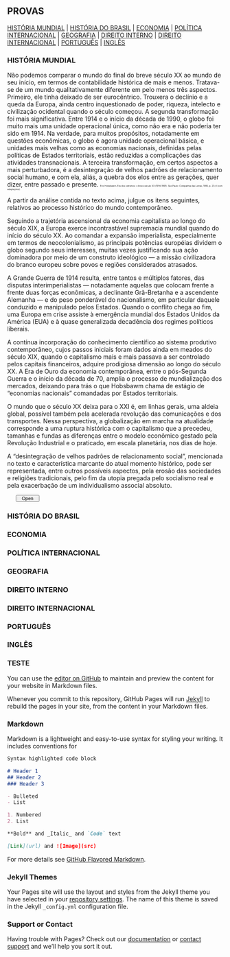 ## PROVAS

[HISTÓRIA MUNDIAL](https://concursado.github.io/diplomata/história-mundial) |
[HISTÓRIA DO BRASIL](https://concursado.github.io/diplomata/história-do-brasil) |
[ECONOMIA](https://concursado.github.io/diplomata/economia) |
[POLÍTICA INTERNACIONAL](https://concursado.github.io/diplomata/política-internacional) |
[GEOGRAFIA](https://concursado.github.io/diplomata/geografia) |
[DIREITO INTERNO](https://concursado.github.io/diplomata/direito-interno) |
[DIREITO INTERNACIONAL](https://concursado.github.io/diplomata/direito-internacional) |
[PORTUGUÊS](https://concursado.github.io/diplomata/português) |
[INGLÊS](https://concursado.github.io/diplomata/inglês)


### HISTÓRIA MUNDIAL

Não podemos comparar o mundo do final do breve século XX ao mundo de seu início, em termos de contabilidade histórica de mais e menos. Tratava-se de um mundo qualitativamente diferente em pelo menos três aspectos. Primeiro, ele tinha deixado de ser eurocêntrico. Trouxera o declínio e a queda da Europa, ainda centro inquestionado de poder, riqueza, intelecto e civilização ocidental quando o século começou. A segunda transformação foi mais significativa. Entre 1914 e o início da década de 1990, o globo foi muito mais uma unidade operacional única, como não era e não poderia ter sido em 1914. Na verdade, para muitos propósitos, notadamente em questões econômicas, o globo é agora unidade operacional básica, e unidades mais velhas como as economias nacionais, definidas pelas políticas de Estados territoriais, estão reduzidas a complicações das atividades transnacionais. A terceira transformação, em certos aspectos a mais perturbadora, é a desintegração de velhos padrões de relacionamento social humano, e com ela, aliás, a quebra dos elos entre as gerações, quer dizer, entre passado e presente. <a style="font-size:5px">Eric Hobsbawm. Era dos extremos: o breve século XX (1914–1991). São Paulo: Companhia das Letras, 1995, p. 23-4 (com adaptações).  </a> 

A partir da análise contida no texto acima, julgue os itens seguintes, relativos ao processo histórico do mundo contemporâneo. 

Seguindo a trajetória ascensional da economia capitalista ao longo do século XIX, a Europa exerce incontrastável supremacia mundial quando do início do século XX. Ao comandar a expansão imperialista, especialmente em termos de neocolonialismo, as principais potências européias dividem o globo segundo seus interesses, muitas vezes justificando sua ação dominadora por meio de um construto ideológico — a missão civilizadora do branco europeu sobre povos e regiões considerados atrasados. 

A Grande Guerra de 1914 resulta, entre tantos e múltiplos fatores, das disputas interimperialistas — notadamente aquelas que colocam frente a frente duas forças econômicas, a declinante Grã-Bretanha e a ascendente Alemanha — e do peso ponderável do nacionalismo, em particular daquele conduzido e manipulado pelos Estados. Quando o conflito chega ao fim, uma Europa em crise assiste à emergência mundial dos Estados Unidos da América (EUA) e à quase generalizada decadência dos regimes políticos liberais. 

A contínua incorporação do conhecimento científico ao sistema produtivo contemporâneo, cujos passos iniciais foram dados ainda em meados do século XIX, quando o capitalismo mais e mais passava a ser controlado pelos capitais financeiros, adquire prodigiosa dimensão ao longo do século XX. A Era de Ouro da economia contemporânea, entre o pós-Segunda Guerra e o início da década de 70, amplia o processo de mundialização dos mercados, deixando para trás o que Hobsbawm chama de estágio de “economias nacionais” comandadas por Estados territoriais.

O mundo que o século XX deixa para o XXI é, em linhas gerais, uma aldeia global, possível também pela acelerada revolução das comunicações e dos transportes. Nessa perspectiva, a globalização em marcha na atualidade corresponde a uma ruptura histórica com o capitalismo que a precedeu, tamanhas e fundas as diferenças entre o modelo econômico gestado pela Revolução Industrial e o praticado, em escala planetária, nos dias de hoje. 

A “desintegração de velhos padrões de relacionamento social”, mencionada no texto e característica marcante do atual momento histórico, pode ser representada, entre outros possíveis aspectos, pela erosão das sociedades e religiões tradicionais, pelo fim da utopia pregada pelo socialismo real e pela exacerbação de um individualismo associal absoluto. 
<div style="margin: 5px 20px 20px;">
 <div class="smallfont" style="margin-bottom: 2px;"><input value="Open" style="margin: 0px; padding: 0px; width: 55px; font-size: 11px;" onclick="if (this.parentNode.parentNode.getElementsByTagName('div')[1].getElementsByTagName('div')[0].style.display != '') { this.parentNode.parentNode.getElementsByTagName('div')[1].getElementsByTagName('div')[0].style.display = ''; this.innerText = ''; this.value = 'Close'; } else { this.parentNode.parentNode.getElementsByTagName('div')[1].getElementsByTagName('div')[0].style.display = 'none'; this.innerText = ''; this.value = 'Open'; }" type="button">
 </div>
 <div class="alt2" style="border: 0px inset ; margin: 0px; padding: 0px;">
 <div style="display: none;">


CERTO.


 <br>
 </div>
 </div>
 </div>

### HISTÓRIA DO BRASIL


### ECONOMIA


### POLÍTICA INTERNACIONAL


### GEOGRAFIA


### DIREITO INTERNO


### DIREITO INTERNACIONAL


### PORTUGUÊS


### INGLÊS


### TESTE
You can use the [editor on GitHub](https://github.com/concursado/diplomata/edit/master/index.md) to maintain and preview the content for your website in Markdown files.

Whenever you commit to this repository, GitHub Pages will run [Jekyll](https://jekyllrb.com/) to rebuild the pages in your site, from the content in your Markdown files.

### Markdown

Markdown is a lightweight and easy-to-use syntax for styling your writing. It includes conventions for

```markdown
Syntax highlighted code block

# Header 1
## Header 2
### Header 3

- Bulleted
- List

1. Numbered
2. List

**Bold** and _Italic_ and `Code` text

[Link](url) and ![Image](src)
```

For more details see [GitHub Flavored Markdown](https://guides.github.com/features/mastering-markdown/).

### Jekyll Themes

Your Pages site will use the layout and styles from the Jekyll theme you have selected in your [repository settings](https://github.com/concursado/diplomata/settings). The name of this theme is saved in the Jekyll `_config.yml` configuration file.

### Support or Contact

Having trouble with Pages? Check out our [documentation](https://help.github.com/categories/github-pages-basics/) or [contact support](https://github.com/contact) and we’ll help you sort it out.
<body>

